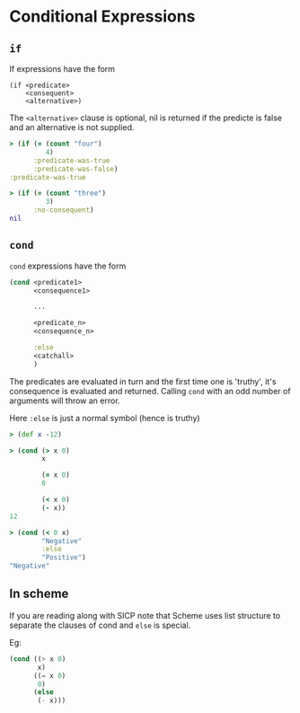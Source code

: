 # Conditional Expressions
## `if`
If expressions have the form

```
(if <predicate>
    <consequent>
    <alternative>)
```

The `<alternative>` clause is optional, nil is returned if the
predicte is false and an alternative is not supplied.

```clojure
> (if (= (count "four")
         4)
      :predicate-was-true
      :predicate-was-false)
:predicate-was-true
```


```clojure
> (if (= (count "three")
         3)
      :no-consequent)
nil
```
## `cond`
`cond` expressions have the form

```clojure
(cond <predicate1>
      <consequence1>

      ...

      <predicate_n>
      <consequence_n>

      :else
      <catchall>
      )
```

The predicates are evaluated in turn and the first time one is
'truthy', it's consequence is evaluated and returned. Calling `cond`
with an odd number of arguments will throw an error.

Here `:else` is just a normal symbol (hence is truthy)

```clojure
> (def x -12)

> (cond (> x 0)
        x

        (= x 0)
        0

        (< x 0)
        (- x))
12

> (cond (< 0 x)
        "Negative"
        :else
        "Positive")
"Negative"
```

## In scheme

If you are reading along with SICP note that Scheme uses list
structure to separate the clauses of cond and `else` is special.

Eg:

```scheme
(cond ((> x 0)
       x)
      ((= x 0)
       0)
      (else
       (- x)))
```
